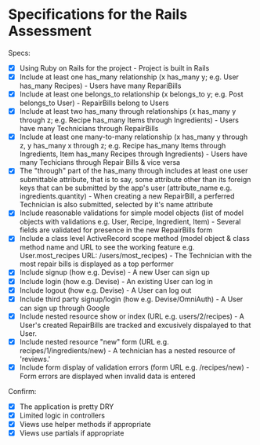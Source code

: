 # Specifications for the Rails Assessment

Specs:
- [x] Using Ruby on Rails for the project
        - Project is built in Rails
- [x] Include at least one has_many relationship (x has_many y; e.g. User has_many Recipes) 
        - Users have many RepariBills
- [x] Include at least one belongs_to relationship (x belongs_to y; e.g. Post belongs_to User)
        - RepairBills belong to Users
- [x] Include at least two has_many through relationships (x has_many y through z; e.g. Recipe has_many Items through Ingredients)
        - Users have many Technicians through RepairBills
- [x] Include at least one many-to-many relationship (x has_many y through z, y has_many x through z; e.g. Recipe has_many Items through Ingredients, Item has_many Recipes through Ingredients)
        - Users have many Techicians through Repair Bills & vice versa 
- [x] The "through" part of the has_many through includes at least one user submittable attribute, that is to say, some attribute other than its foreign keys that can be submitted by the app's user (attribute_name e.g. ingredients.quantity)
        - When creating a new RepairBill, a perferred Technician is also submitted, selected by it's name attribute
- [x] Include reasonable validations for simple model objects (list of model objects with validations e.g. User, Recipe, Ingredient, Item)
        - Several fields are validated for presence in the new RepairBills form
- [x] Include a class level ActiveRecord scope method (model object & class method name and URL to see the working feature e.g. User.most_recipes URL: /users/most_recipes)
        - The Technician with the most repair bills is displayed as a top performer
- [x] Include signup (how e.g. Devise)
        - A new User can sign up 
- [x] Include login (how e.g. Devise)
        - An existing User can log in
- [x] Include logout (how e.g. Devise)
        - A User can log out
- [x] Include third party signup/login (how e.g. Devise/OmniAuth)
        - A User can sign up through Google
- [x] Include nested resource show or index (URL e.g. users/2/recipes)
        - A User's created RepairBills are tracked and excusively dispalayed to that User. 
- [x] Include nested resource "new" form (URL e.g. recipes/1/ingredients/new)
        - A technician has a nested resource of 'reviews.'
- [x] Include form display of validation errors (form URL e.g. /recipes/new)
        - Form errors are displayed when invalid data is entered 

Confirm:
- [x] The application is pretty DRY
- [x] Limited logic in controllers
- [x] Views use helper methods if appropriate
- [x] Views use partials if appropriate